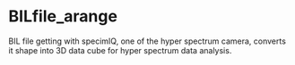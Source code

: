 # BILfile_arange
BIL file getting with specimIQ, one of the hyper spectrum camera, converts it shape into 3D data cube for hyper spectrum data analysis. 
